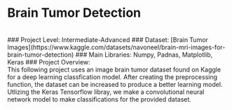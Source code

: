 # Brain Tumor Detection
<br>
### Project Level: Intermediate-Advanced
### Dataset: [Brain Tumor Images](https://www.kaggle.com/datasets/navoneel/brain-mri-images-for-brain-tumor-detection)
### Main Libraries: Numpy, Padnas, Matplotlib, Keras
### Project Overview: 
<br>
This following project uses an image brain tumor dataset found on Kaggle for a deep learning classfication model. After creating the preprocessing function, the dataset can be increased to produce a better learning model. Utlizing the Keras Tensorflow libray, we make a convolutional neural network model to make classifications for the provided dataset.
